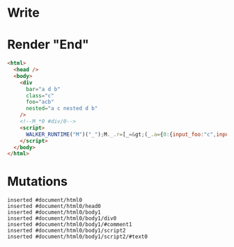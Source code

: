 # Write
  <div class=c foo=acb bar="a d b" nested="a c nested d b"></div><!--M_*0 #div/0--><script>WALKER_RUNTIME("M")("_");M._.r=[_=>(_.a={0:{input_foo:"c",input_bar:"d"}}),0]</script>


# Render "End"
```html
<html>
  <head />
  <body>
    <div
      bar="a d b"
      class="c"
      foo="acb"
      nested="a c nested d b"
    />
    <!--M_*0 #div/0-->
    <script>
      WALKER_RUNTIME("M")("_");M._.r=[_=&gt;(_.a={0:{input_foo:"c",input_bar:"d"}}),0]
    </script>
  </body>
</html>
```

# Mutations
```
inserted #document/html0
inserted #document/html0/head0
inserted #document/html0/body1
inserted #document/html0/body1/div0
inserted #document/html0/body1/#comment1
inserted #document/html0/body1/script2
inserted #document/html0/body1/script2/#text0
```